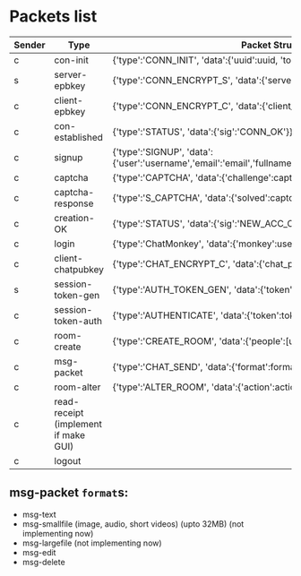 
# Packets list

|Sender|Type|Packet Structure|
|-|------------------|--------------------------------------------------------------------------------------------------|
|c|con-init|{'type':'CONN_INIT', 'data':{'uuid':uuid, 'token':none}}|
|s|server-epbkey|{'type':'CONN_ENCRYPT_S', 'data':{'server_epbkey':pem}}|
|c|client-epbkey|{'type':'CONN_ENCRYPT_C', 'data':{'client_epbkey':pem}}|
|c|con-established|{'type':'STATUS', 'data':{'sig':'CONN_OK'}}|
|c|signup|{'type':'SIGNUP', 'data':{'user':'username','email':'email','fullname':'fullname','password':'password'}}|
|c|captcha|{'type':'CAPTCHA', 'data':{'challenge':captcha}}|
|c|captcha-response|{'type':'S_CAPTCHA', 'data':{'solved':captcha_resp}}|
|c|creation-OK|{'type':'STATUS', 'data':{'sig':'NEW_ACC_OK'}}|
|c|login|{'type':'ChatMonkey', 'data':{'monkey':username,'oo-oo-oo':password}}|
|c|client-chatpubkey|{'type':'CHAT_ENCRYPT_C', 'data':{'chat_pubkey':pem}}|
|s|session-token-gen|{'type':'AUTH_TOKEN_GEN', 'data':{'token':token}}|
|c|session-token-auth|{'type':'AUTHENTICATE', 'data':{'token':token}}|
|c|room-create|{'type':'CREATE_ROOM', 'data':{'people':[user1,user2,...]}}|
|c|msg-packet|{'type':'CHAT_SEND', 'data':{'format':format, 'msg':message}}|
|c|room-alter|{'type':'ALTER_ROOM', 'data':{'action':action, 'actiondata':actiondata|
|c|read-receipt (implement if make GUI)||
|c|logout||

## msg-packet `format`s:

- msg-text
- msg-smallfile (image, audio, short videos) (upto 32MB) (not implementing now)
- msg-largefile (not implementing now)
- msg-edit 
- msg-delete
